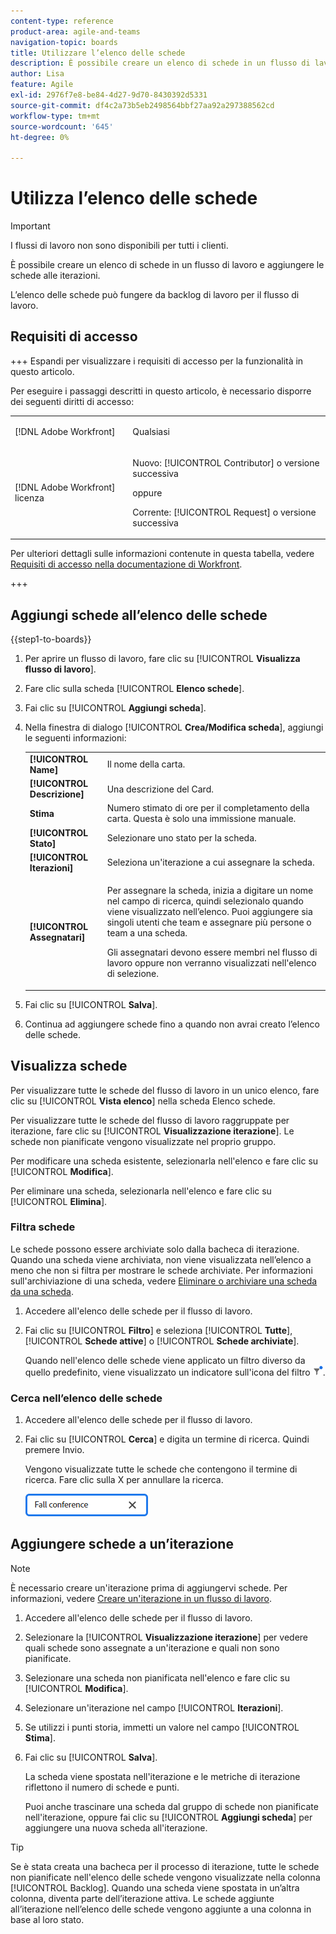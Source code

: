 ```yaml
---
content-type: reference
product-area: agile-and-teams
navigation-topic: boards
title: Utilizzare l’elenco delle schede
description: È possibile creare un elenco di schede in un flusso di lavoro e aggiungere le schede alle iterazioni.
author: Lisa
feature: Agile
exl-id: 2976f7e8-be84-4d27-9d70-8430392d5331
source-git-commit: df4c2a73b5eb2498564bbf27aa92a297388562cd
workflow-type: tm+mt
source-wordcount: '645'
ht-degree: 0%

---
```


# Utilizza l’elenco delle schede

>[!IMPORTANT]
>
>I flussi di lavoro non sono disponibili per tutti i clienti.

È possibile creare un elenco di schede in un flusso di lavoro e aggiungere le schede alle iterazioni.

L’elenco delle schede può fungere da backlog di lavoro per il flusso di lavoro.

## Requisiti di accesso

+++ Espandi per visualizzare i requisiti di accesso per la funzionalità in questo articolo.

Per eseguire i passaggi descritti in questo articolo, è necessario disporre dei seguenti diritti di accesso:

<table style="table-layout:auto"> 
 <col> 
 <col> 
 <tbody> 
  <tr> 
   <td role="rowheader">[!DNL Adobe Workfront]</td> 
   <td> <p>Qualsiasi</p> </td> 
  </tr> 
  <tr> 
   <td role="rowheader">[!DNL Adobe Workfront] licenza</td> 
   <td> 
   <p>Nuovo: [!UICONTROL Contributor] o versione successiva</p> 
   <p>oppure</p>
   <p>Corrente: [!UICONTROL Request] o versione successiva</p>
   </td> 
  </tr> 
 </tbody> 
</table>

Per ulteriori dettagli sulle informazioni contenute in questa tabella, vedere [Requisiti di accesso nella documentazione di Workfront](/help/quicksilver/administration-and-setup/add-users/access-levels-and-object-permissions/access-level-requirements-in-documentation.md).

+++

## Aggiungi schede all’elenco delle schede

{{step1-to-boards}}

1. Per aprire un flusso di lavoro, fare clic su [!UICONTROL **Visualizza flusso di lavoro**].
1. Fare clic sulla scheda [!UICONTROL **Elenco schede**].
1. Fai clic su [!UICONTROL **Aggiungi scheda**].
1. Nella finestra di dialogo [!UICONTROL **Crea/Modifica scheda**], aggiungi le seguenti informazioni:

   <table style="table-layout:auto"> 
    <tbody> 
     <tr> 
      <td><strong>[!UICONTROL Name]</strong></td> 
      <td>Il nome della carta.</td> 
     </tr> 
     <tr> 
      <td><strong>[!UICONTROL Descrizione]</strong></td> 
      <td>Una descrizione del Card.</td> 
     </tr>
     <tr> 
      <td><strong>Stima </strong></td> 
      <td>Numero stimato di ore per il completamento della carta. Questa è solo una immissione manuale.</td> 
     </tr>
     <tr> 
      <td><strong>[!UICONTROL Stato]</strong></td> 
      <td>Selezionare uno stato per la scheda.</td> 
     </tr>
     <tr> 
      <td><strong>[!UICONTROL Iterazioni]</strong></td> 
      <td>Seleziona un'iterazione a cui assegnare la scheda.</td> 
     </tr>
     <tr> 
      <td><strong>[!UICONTROL Assegnatari]</strong></td> 
      <td><p>Per assegnare la scheda, inizia a digitare un nome nel campo di ricerca, quindi selezionalo quando viene visualizzato nell’elenco. Puoi aggiungere sia singoli utenti che team e assegnare più persone o team a una scheda.</p><p>Gli assegnatari devono essere membri nel flusso di lavoro oppure non verranno visualizzati nell'elenco di selezione.</p></td> 
     </tr>
    </tbody> 
   </table>

1. Fai clic su [!UICONTROL **Salva**].
1. Continua ad aggiungere schede fino a quando non avrai creato l’elenco delle schede.

## Visualizza schede

Per visualizzare tutte le schede del flusso di lavoro in un unico elenco, fare clic su [!UICONTROL **Vista elenco**] nella scheda Elenco schede.

Per visualizzare tutte le schede del flusso di lavoro raggruppate per iterazione, fare clic su [!UICONTROL **Visualizzazione iterazione**]. Le schede non pianificate vengono visualizzate nel proprio gruppo.

Per modificare una scheda esistente, selezionarla nell&#39;elenco e fare clic su [!UICONTROL **Modifica**].

Per eliminare una scheda, selezionarla nell&#39;elenco e fare clic su [!UICONTROL **Elimina**].

### Filtra schede

Le schede possono essere archiviate solo dalla bacheca di iterazione. Quando una scheda viene archiviata, non viene visualizzata nell’elenco a meno che non si filtra per mostrare le schede archiviate. Per informazioni sull&#39;archiviazione di una scheda, vedere [Eliminare o archiviare una scheda da una scheda](/help/quicksilver/agile/get-started-with-boards/delete-board-items.md).

1. Accedere all&#39;elenco delle schede per il flusso di lavoro.
1. Fai clic su [!UICONTROL **Filtro**] e seleziona [!UICONTROL **Tutte**], [!UICONTROL **Schede attive**] o [!UICONTROL **Schede archiviate**].

   Quando nell&#39;elenco delle schede viene applicato un filtro diverso da quello predefinito, viene visualizzato un indicatore sull&#39;icona del filtro ![Filtro applicato](assets/boards-filterapplied-30x30.png).

### Cerca nell’elenco delle schede

1. Accedere all&#39;elenco delle schede per il flusso di lavoro.
1. Fai clic su [!UICONTROL **Cerca**] e digita un termine di ricerca. Quindi premere Invio.

   Vengono visualizzate tutte le schede che contengono il termine di ricerca.
Fare clic sulla X per annullare la ricerca.

   ![Cerca le schede in una bacheca](assets/boards-searchbox.png)

## Aggiungere schede a un’iterazione

>[!NOTE]
>
>È necessario creare un&#39;iterazione prima di aggiungervi schede. Per informazioni, vedere [Creare un&#39;iterazione in un flusso di lavoro](/help/quicksilver/agile/use-boards-agile-planning-tools/create-an-iteration-in-workstream.md).

1. Accedere all&#39;elenco delle schede per il flusso di lavoro.
1. Selezionare la [!UICONTROL **Visualizzazione iterazione**] per vedere quali schede sono assegnate a un&#39;iterazione e quali non sono pianificate.
1. Selezionare una scheda non pianificata nell&#39;elenco e fare clic su [!UICONTROL **Modifica**].
1. Selezionare un&#39;iterazione nel campo [!UICONTROL **Iterazioni**].
1. Se utilizzi i punti storia, immetti un valore nel campo [!UICONTROL **Stima**].
1. Fai clic su [!UICONTROL **Salva**].

   La scheda viene spostata nell&#39;iterazione e le metriche di iterazione riflettono il numero di schede e punti.

   Puoi anche trascinare una scheda dal gruppo di schede non pianificate nell&#39;iterazione, oppure fai clic su [!UICONTROL **Aggiungi scheda**] per aggiungere una nuova scheda all&#39;iterazione.

>[!TIP]
>
>Se è stata creata una bacheca per il processo di iterazione, tutte le schede non pianificate nell&#39;elenco delle schede vengono visualizzate nella colonna [!UICONTROL Backlog]. Quando una scheda viene spostata in un’altra colonna, diventa parte dell’iterazione attiva. Le schede aggiunte all’iterazione nell’elenco delle schede vengono aggiunte a una colonna in base al loro stato.
